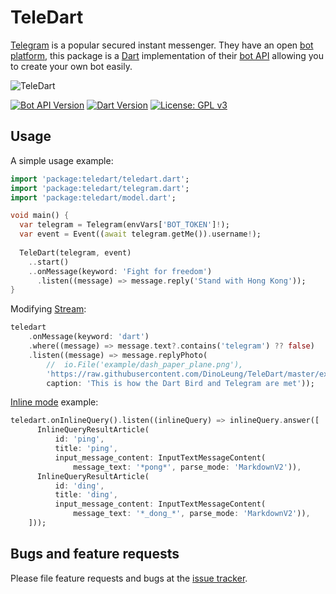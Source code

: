 # TeleDart

[Telegram](https://telegram.org/) is a popular secured instant messenger.
They have an open [bot platform](https://telegram.org/blog/bot-revolution),
this package is a [Dart](https://dart.dev)
implementation of their [bot API](https://core.telegram.org/bots/api)
allowing you to create your own bot easily.

![TeleDart](https://raw.githubusercontent.com/DinoLeung/TeleDart/master/example/dash_paper_plane.svg?sanitize=true)

[![Bot API Version](https://img.shields.io/badge/Bot%20API-5.0-blue.svg?style=flat-square)](https://core.telegram.org/bots/api)
[![Dart Version](https://img.shields.io/badge/Dart-2.12-blue.svg?style=flat-square)](https://dart.dev)
[![License: GPL v3](https://img.shields.io/badge/License-GPL%20v3-blue.svg?style=flat-square)](https://www.gnu.org/licenses/gpl-3.0)

## Usage

A simple usage example:

```dart
import 'package:teledart/teledart.dart';
import 'package:teledart/telegram.dart';
import 'package:teledart/model.dart';

void main() {
  var telegram = Telegram(envVars['BOT_TOKEN']!);
  var event = Event((await telegram.getMe()).username!);
  
  TeleDart(telegram, event)
    ..start()
    ..onMessage(keyword: 'Fight for freedom')
      .listen((message) => message.reply('Stand with Hong Kong'));
}
```

Modifying [Stream](https://www.dartlang.org/tutorials/language/streams#methods-that-modify-a-stream):

```dart
teledart
    .onMessage(keyword: 'dart')
    .where((message) => message.text?.contains('telegram') ?? false)
    .listen((message) => message.replyPhoto(
        //  io.File('example/dash_paper_plane.png'),
        'https://raw.githubusercontent.com/DinoLeung/TeleDart/master/example/dash_paper_plane.png',
        caption: 'This is how the Dart Bird and Telegram are met'));
```

[Inline mode](https://core.telegram.org/bots/api#inline-mode) example:

```dart
teledart.onInlineQuery().listen((inlineQuery) => inlineQuery.answer([
      InlineQueryResultArticle(
          id: 'ping',
          title: 'ping',
          input_message_content: InputTextMessageContent(
              message_text: '*pong*', parse_mode: 'MarkdownV2')),
      InlineQueryResultArticle(
          id: 'ding',
          title: 'ding',
          input_message_content: InputTextMessageContent(
              message_text: '*_dong_*', parse_mode: 'MarkdownV2')),
    ]));
```

## Bugs and feature requests

Please file feature requests and bugs at the [issue tracker][tracker].

[tracker]: https://github.com/DinoLeung/TeleDart/issues
